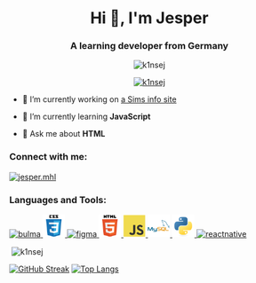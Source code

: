 <h1 align="center">Hi 👋, I'm Jesper</h1>
<h3 align="center">A learning developer from Germany</h3>

<p align="center"> <img src="https://komarev.com/ghpvc/?username=k1nsej&label=Profile%20views&color=0e75b6&style=flat" alt="k1nsej" /> </p>

<p align="center"> <a href="https://github.com/ryo-ma/github-profile-trophy"><img src="https://github-profile-trophy.vercel.app/?username=k1nsej" alt="k1nsej" /></a> </p>

- 🔭 I’m currently working on [a Sims info site](simsinfo.2ix.de)

- 🌱 I’m currently learning **JavaScript**

- 💬 Ask me about **HTML**

<h3 align="left">Connect with me:</h3>
<p align="left">
<a href="https://instagram.com/jesper.mhl" target="blank"><img align="center" src="https://raw.githubusercontent.com/rahuldkjain/github-profile-readme-generator/master/src/images/icons/Social/instagram.svg" alt="jesper.mhl" height="30" width="40" /></a>
</p>

<h3 align="left">Languages and Tools:</h3>
<p align="left"> <a href="https://bulma.io/" target="_blank" rel="noreferrer"> <img src="https://raw.githubusercontent.com/gilbarbara/logos/804dc257b59e144eaca5bc6ffd16949752c6f789/logos/bulma.svg" alt="bulma" width="40" height="40"/> </a> <a href="https://www.w3schools.com/css/" target="_blank" rel="noreferrer"> <img src="https://raw.githubusercontent.com/devicons/devicon/master/icons/css3/css3-original-wordmark.svg" alt="css3" width="40" height="40"/> </a> <a href="https://www.figma.com/" target="_blank" rel="noreferrer"> <img src="https://www.vectorlogo.zone/logos/figma/figma-icon.svg" alt="figma" width="40" height="40"/> </a> <a href="https://www.w3.org/html/" target="_blank" rel="noreferrer"> <img src="https://raw.githubusercontent.com/devicons/devicon/master/icons/html5/html5-original-wordmark.svg" alt="html5" width="40" height="40"/> </a> <a href="https://developer.mozilla.org/en-US/docs/Web/JavaScript" target="_blank" rel="noreferrer"> <img src="https://raw.githubusercontent.com/devicons/devicon/master/icons/javascript/javascript-original.svg" alt="javascript" width="40" height="40"/> </a> <a href="https://www.mysql.com/" target="_blank" rel="noreferrer"> <img src="https://raw.githubusercontent.com/devicons/devicon/master/icons/mysql/mysql-original-wordmark.svg" alt="mysql" width="40" height="40"/> </a> <a href="https://www.python.org" target="_blank" rel="noreferrer"> <img src="https://raw.githubusercontent.com/devicons/devicon/master/icons/python/python-original.svg" alt="python" width="40" height="40"/> </a> <a href="https://reactnative.dev/" target="_blank" rel="noreferrer"> <img src="https://reactnative.dev/img/header_logo.svg" alt="reactnative" width="40" height="40"/> </a> </p>

<div allign="center">
<p>&nbsp;<img align="center" src="https://github-readme-stats.vercel.app/api?username=k1nsej&show_icons=true&locale=en" alt="k1nsej" /></p>

[![GitHub Streak](https://streak-stats.demolab.com?user=k1nsej&theme=light&hide_border=true)](https://git.io/streak-stats)
[![Top Langs](https://github-readme-stats.vercel.app/api/top-langs/?username=k1nsej)](https://github.com/anuraghazra/github-readme-stats)
</div>

